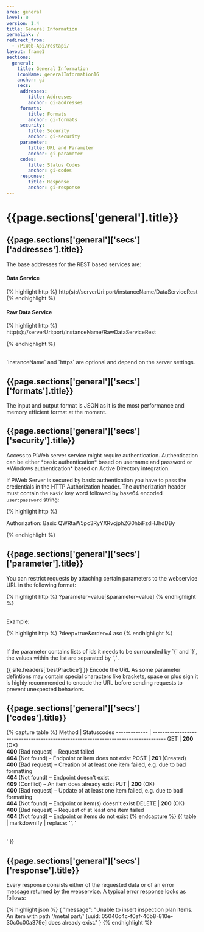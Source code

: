 ```yaml
---
area: general
level: 0
version: 1.4
title: General Information
permalink: /
redirect_from: 
  - /PiWeb-Api/restapi/
layout: frame1
sections:
  general:
    title: General Information
    iconName: generalInformation16
    anchor: gi
    secs:
     addresses:
        title: Addresses
        anchor: gi-addresses
     formats:
        title: Formats
        anchor: gi-formats
     security:
        title: Security
        anchor: gi-security
     parameter:
        title: URL and Parameter
        anchor: gi-parameter
     codes:
        title: Status Codes
        anchor: gi-codes
     response:
        title: Response
        anchor: gi-response
---
```


<h1 id="{{page.sections['general'].anchor}}">{{page.sections['general'].title}}</h1>

<h2 id="{{page.sections['general']['secs']['addresses'].anchor}}">{{page.sections['general']['secs']['addresses'].title}}</h2>

The base addresses for the REST based services are:

#### Data Service

{% highlight http %}
http(s)://serverUri:port/instanceName/DataServiceRest
{% endhighlight %}

#### Raw Data Service

{% highlight http %}
http(s)://serverUri:port/instanceName/RawDataServiceRest

{% endhighlight %}

<br/>
<span class="glyphicon glyphicon-info-sign glyphicon-text" aria-hidden="true"></span> `instanceName` and `https` are optional and depend on the server settings.

<h2 id="{{page.sections['general']['secs']['formats'].anchor}}">{{page.sections['general']['secs']['formats'].title}}</h2>

The input and output format is JSON as it is the most performance and memory efficient format at the moment.

<h2 id="{{page.sections['general']['secs']['security'].anchor}}">{{page.sections['general']['secs']['security'].title}}</h2>
Access to PiWeb server service might require authentication. Authentication can be either *basic authentication* based on username and password or *Windows authentication* based on Active Directory integration.

If PiWeb Server is secured by basic authentication you have to pass the credentials in the HTTP Authorization header. The authorization header must contain the `Basic` key word followed by base64 encoded `user:password` string:

{% highlight http %}

Authorization: Basic QWRtaW5pc3RyYXRvcjphZG0hbiFzdHJhdDBy

{% endhighlight %}

<h2 id="{{page.sections['general']['secs']['parameter'].anchor}}">{{page.sections['general']['secs']['parameter'].title}}</h2>

You can restrict requests by attaching certain parameters to the webservice URL in the following format:

{% highlight http %}
?parameter=value[&parameter=value]
{% endhighlight %}

<br/>Example:

{% highlight http %}
?deep=true&order=4 asc
{% endhighlight %}

<br/>
<span class="glyphicon glyphicon-info-sign glyphicon-text" aria-hidden="true"></span> If the parameter contains lists of ids it needs to be surrounded by `{` and `}`, the values within the list are separated by `,`.

{{ site.headers['bestPractice'] }} Encode the URL
As some parameter defintions may contain special characters like brackets, space or plus sign it is highly recommended to encode the URL before sending requests to prevent unexpected behaviors.

<h2 id="{{page.sections['general']['secs']['codes'].anchor}}">{{page.sections['general']['secs']['codes'].title}}</h2>

{% capture table %}
Method        | Statuscodes
------------- | -----------------------------------------------------------------------------------
GET           | **200** (OK)<br> **400** (Bad request) - Request failed <br> **404** (Not found) - Endpoint or item does not exist
POST           | **201** (Created)<br> **400** (Bad request) – Creation of at least one item failed, e.g. due to bad formatting <br> **404** (Not found) – Endpoint doesn't exist <br> **409** (Conflict) – An item does already exist
PUT          | **200** (OK)<br> **400** (Bad request) –  Update of at least one item failed, e.g. due to bad formatting <br> **404** (Not found) – Endpoint or item(s) doesn't exist
DELETE        | **200** (OK)<br>**400** (Bad request) – Request of at least one item failed <br> **404** (Not found) – Endpoint or items do not exist
{% endcapture %}
{{ table | markdownify | replace: '<table>', '<table class="table table-hover">' }}


<h2 id="{{page.sections['general']['secs']['response'].anchor}}">{{page.sections['general']['secs']['response'].title}}</h2>
Every response consists either of the requested data or of an error message returned by the webservice. A typical error response looks as follows:

{% highlight json %}
{
   "message": "Unable to insert inspection plan items. An item with path '/metal part/'
               [uuid: 05040c4c-f0af-46b8-810e-30c0c00a379e] does already exist."
}
{% endhighlight %}
